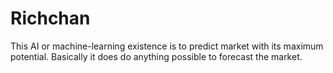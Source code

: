 # Richchan
This AI or machine-learning existence is to predict market with its maximum potential. Basically it does do anything possible to forecast the market.
